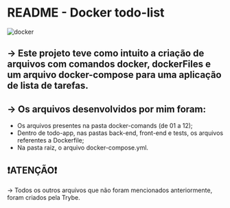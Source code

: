 # README - Docker todo-list
![docker](https://github.com/henriqueAvner/docker-todo-list/assets/133919307/0269bd1f-9fc0-4b8e-a740-3b8a420b1915)

## -> Este projeto teve como intuito a criação de arquivos com comandos docker, dockerFiles e um arquivo docker-compose para uma aplicação de lista de tarefas.

## -> Os arquivos desenvolvidos por mim foram:
  - Os arquivos presentes na pasta docker-comands (de 01 a 12);
  - Dentro de todo-app, nas pastas back-end, front-end e tests, os arquivos referentes a Dockerfile;
  - Na pasta raiz, o arquivo docker-compose.yml.

## :exclamation:ATENÇÃO:exclamation:
-> Todos os outros arquivos que não foram mencionados anteriormente, foram criados pela Trybe.
